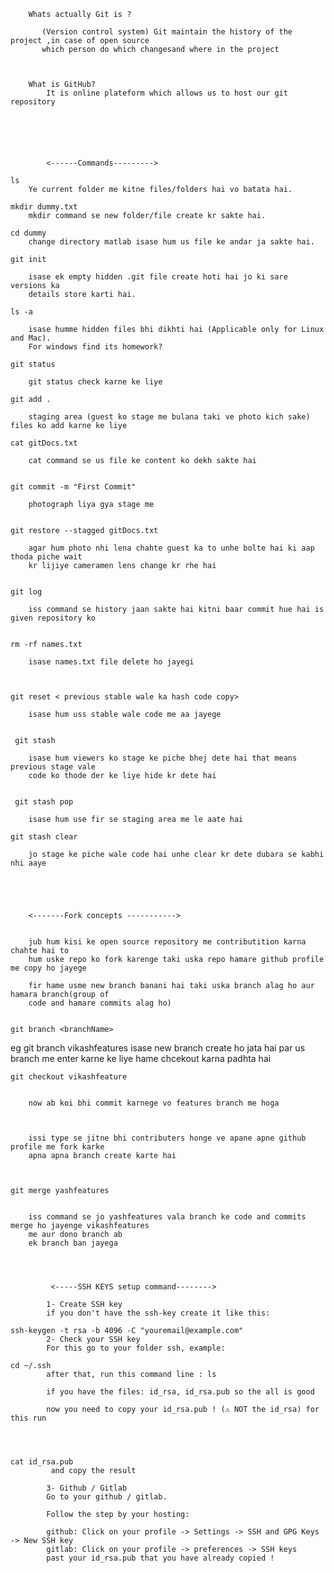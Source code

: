 

        Whats actually Git is ?

           (Version control system) Git maintain the history of the project ,in case of open source
           which person do which changesand where in the project



        What is GitHub?
            It is online plateform which allows us to host our git repository 






            <------Commands--------->

    ls
        Ye current folder me kitne files/folders hai vo batata hai.

    mkdir dummy.txt
        mkdir command se new folder/file create kr sakte hai.

    cd dummy
        change directory matlab isase hum us file ke andar ja sakte hai.

    git init

        isase ek empty hidden .git file create hoti hai jo ki sare versions ka 
        details store karti hai.

    ls -a 

        isase humme hidden files bhi dikhti hai (Applicable only for Linux and Mac).
        For windows find its homework?                

    git status

        git status check karne ke liye

    git add .

        staging area (guest ko stage me bulana taki ve photo kich sake) files ko add karne ke liye

    cat gitDocs.txt 

        cat command se us file ke content ko dekh sakte hai


    git commit -m "First Commit"

        photograph liya gya stage me


    git restore --stagged gitDocs.txt 

        agar hum photo nhi lena chahte guest ka to unhe bolte hai ki aap thoda piche wait
        kr lijiye cameramen lens change kr rhe hai


    git log

        iss command se history jaan sakte hai kitni baar commit hue hai is given repository ko      


    rm -rf names.txt

        isase names.txt file delete ho jayegi



    git reset < previous stable wale ka hash code copy> 

        isase hum uss stable wale code me aa jayege


     git stash 

        isase hum viewers ko stage ke piche bhej dete hai that means previous stage vale 
        code ko thode der ke liye hide kr dete hai


     git stash pop 

        isase hum use fir se staging area me le aate hai

    git stash clear

        jo stage ke piche wale code hai unhe clear kr dete dubara se kabhi nhi aaye





        <-------Fork concepts ----------->


        jub hum kisi ke open source repository me contributition karna chahte hai to 
        hum uske repo ko fork karenge taki uska repo hamare github profile me copy ho jayege

        fir hame usme new branch banani hai taki uska branch alag ho aur hamara branch(group of 
        code and hamare commits alag ho)


    git branch <branchName>

eg  git branch vikashfeatures
        isase new branch create ho jata hai par us branch me enter karne ke liye hame chcekout
        karna padhta hai


    git checkout vikashfeature


        now ab koi bhi commit karnege vo features branch me hoga



        issi type se jitne bhi contributers honge ve apane apne github profile me fork karke
        apna apna branch create karte hai



    git merge yashfeatures


        iss command se jo yashfeatures vala branch ke code and commits merge ho jayenge vikashfeatures
        me aur dono branch ab
        ek branch ban jayega




             <-----SSH KEYS setup command-------->

            1- Create SSH key
            if you don't have the ssh-key create it like this:

    ssh-keygen -t rsa -b 4096 -C "youremail@example.com"
            2- Check your SSH key
            For this go to your folder ssh, example:

    cd ~/.ssh
            after that, run this command line : ls

            if you have the files: id_rsa, id_rsa.pub so the all is good

            now you need to copy your id_rsa.pub ! (⚠️ NOT the id_rsa) for this run


            
             
    cat id_rsa.pub
             and copy the result

            3- Github / Gitlab
            Go to your github / gitlab.

            Follow the step by your hosting:

            github: Click on your profile -> Settings -> SSH and GPG Keys -> New SSH key
            gitlab: Click on your profile -> preferences -> SSH keys
            past your id_rsa.pub that you have already copied !



                                      
